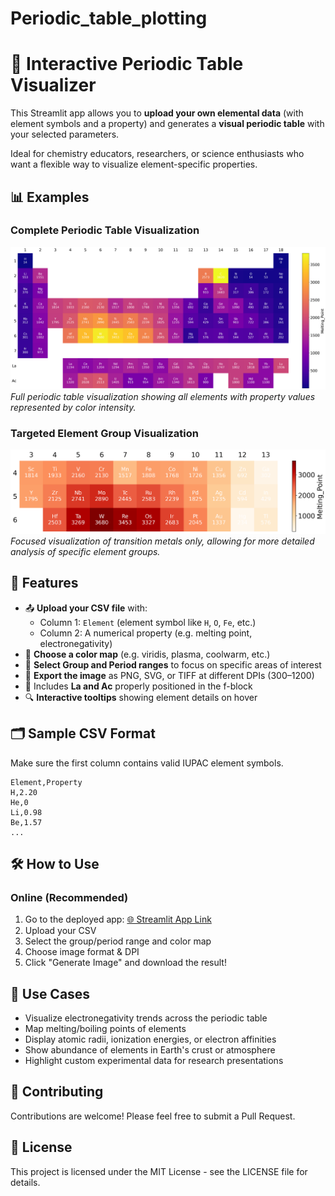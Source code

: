 # Periodic_table_plotting

# 🧪 Interactive Periodic Table Visualizer

This Streamlit app allows you to **upload your own elemental data** (with element symbols and a property) and generates a **visual periodic table** with your selected parameters.

Ideal for chemistry educators, researchers, or science enthusiasts who want a flexible way to visualize element-specific properties.

## 📊 Examples

### Complete Periodic Table Visualization
![Example1](Example1.png)
*Full periodic table visualization showing all elements with property values represented by color intensity.*

### Targeted Element Group Visualization
![Example2](Example2.png)
*Focused visualization of transition metals only, allowing for more detailed analysis of specific element groups.*

## 🚀 Features

- 📤 **Upload your CSV file** with:
  - Column 1: `Element` (element symbol like `H`, `O`, `Fe`, etc.)
  - Column 2: A numerical property (e.g. melting point, electronegativity)
- 🎨 **Choose a color map** (e.g. viridis, plasma, coolwarm, etc.)
- 🧭 **Select Group and Period ranges** to focus on specific areas of interest
- 💾 **Export the image** as PNG, SVG, or TIFF at different DPIs (300–1200)
- 🧠 Includes **La and Ac** properly positioned in the f-block
- 🔍 **Interactive tooltips** showing element details on hover

## 🗂️ Sample CSV Format

Make sure the first column contains valid IUPAC element symbols.

```
Element,Property
H,2.20
He,0
Li,0.98
Be,1.57
...
```

## 🛠️ How to Use

### Online (Recommended)
1. Go to the deployed app: [🌐 Streamlit App Link](https://periodictableplotting.streamlit.app/)
2. Upload your CSV
3. Select the group/period range and color map
4. Choose image format & DPI
5. Click "Generate Image" and download the result!

## 🔬 Use Cases

- Visualize electronegativity trends across the periodic table
- Map melting/boiling points of elements
- Display atomic radii, ionization energies, or electron affinities
- Show abundance of elements in Earth's crust or atmosphere
- Highlight custom experimental data for research presentations

## 🤝 Contributing

Contributions are welcome! Please feel free to submit a Pull Request.

## 📄 License

This project is licensed under the MIT License - see the LICENSE file for details.
